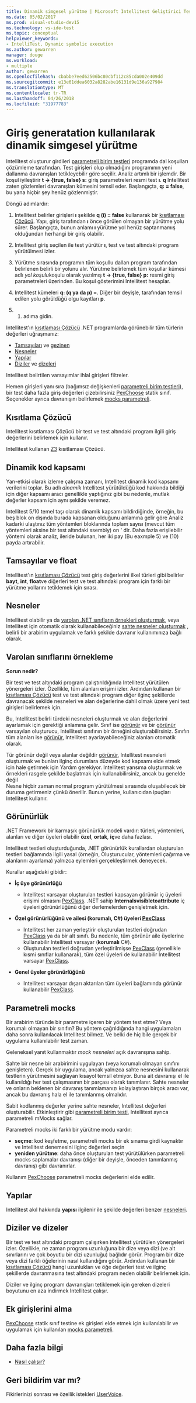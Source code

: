 ```yaml
---
title: Dinamik simgesel yürütme | Microsoft Intellitest Geliştirici Test aracı
ms.date: 05/02/2017
ms.prod: visual-studio-dev15
ms.technology: vs-ide-test
ms.topic: conceptual
helpviewer_keywords:
- IntelliTest, Dynamic symbolic execution
ms.author: gewarren
manager: douge
ms.workload:
- multiple
author: gewarren
ms.openlocfilehash: cbabbe7eed62506bc80cbf112c85cda002e409dd
ms.sourcegitcommit: e13e61ddea6032a8282abe16131d9e136a927984
ms.translationtype: MT
ms.contentlocale: tr-TR
ms.lasthandoff: 04/26/2018
ms.locfileid: "31977783"
---
```

# <a name="input-generatation-using-dynamic-symbolic-execution"></a>Giriş generatation kullanılarak dinamik simgesel yürütme

Intellitest oluşturur girdileri [parametreli birim testleri](test-generation.md#parameterized-unit-testing) programda dal koşulları çözümleme tarafından. Test girişleri olup olmadığını programının yeni dallanma davranışları tetikleyebilir göre seçilir. Analiz artımlı bir işlemdir. Bir koşul iyileştirir **t -> {true, false} s:** giriş parametreleri resmi test **ı**. **q** Intellitest zaten gözlemleri davranışları kümesini temsil eder. Başlangıçta, **q: = false**, bu yana hiçbir şey henüz gözlenmiştir.

Döngü adımlardır:

1. Intellitest belirler girişleri **ı** şekilde **q (i) = false** kullanarak bir [kısıtlaması Çözücü](#constraint-solver). 
   Yapı, giriş tarafından **ı** önce görülen olmayan bir yürütme yolu sürer. Başlangıçta, bunun anlamı **ı** yürütme yol henüz saptanmamış olduğundan herhangi bir giriş olabilir.

1. Intellitest giriş seçilen ile test yürütür **ı**, test ve test altındaki program yürütülmesi izler.

1. Yürütme sırasında programın tüm koşullu dalları program tarafından belirlenen belirli bir yolunu alır. Yürütme belirlemek tüm koşullar kümesi adlı *yol koşulu*koşulu olarak yazılmış **t -> {true, false} p:** resmi giriş parametreleri üzerinden. Bu koşul gösterimini Intellitest hesaplar.

1. Intellitest kümeleri **q: (q ya da p) =**. Diğer bir deyişle, tarafından temsil edilen yolu görüldüğü olgu kayıtları **p**.

1. 1. adıma gidin.

Intellitest'ın [kısıtlaması Çözücü](#constraint-solver) .NET programlarda görünebilir tüm türlerin değerleri uğraşmanız:

* [Tamsayıları](#integers-and-floats) ve [gezinen](#integers-and-floats)
* [Nesneler](#objects)
* [Yapılar](#structs)
* [Diziler](#arrays-and-strings) ve [dizeleri](#arrays-and-strings)

Intellitest belirtilen varsayımlar ihlal girişleri filtreler.

Hemen girişleri yanı sıra (bağımsız değişkenleri [parametreli birim testleri](test-generation.md#parameterized-unit-testing)), bir test daha fazla giriş değerleri çizebilirsiniz [PexChoose](static-helper-classes.md#pexchoose) statik sınıf. Seçenekler ayrıca davranışını belirlemek [mocks parametreli](#parameterized-mocks).

<a name="constraint-solver"></a>
## <a name="constraint-solver"></a>Kısıtlama Çözücü

Intellitest kısıtlaması Çözücü bir test ve test altındaki program ilgili giriş değerlerini belirlemek için kullanır.

Intellitest kullanan [Z3](https://github.com/Z3Prover/z3/wiki) kısıtlaması Çözücü.

<a name="dynamic-code-coverage"></a>
## <a name="dynamic-code-coverage"></a>Dinamik kod kapsamı

Yan-etkisi olarak izleme çalışma zamanı, Intellitest dinamik kod kapsamı verilerini toplar. Bu adlı *dinamik* Intellitest yürütüldüğü kod hakkında bildiği için diğer kapsamı aracı genellikle yaptığınız gibi bu nedenle, mutlak değerler kapsam için aynı şekilde veremez. 

Intellitest 5/10 temel taşı olarak dinamik kapsamı bildirdiğinde, örneğin, bu beş blok on dışında burada kapsanan olduğunu anlamına gelir göre Analiz kadarki ulaştınız tüm yöntemleri bloklarında toplam sayısı (mevcut tüm yöntemleri aksine bir test altındaki ssembly) on ' dir.
Daha fazla erişilebilir yöntemi olarak analiz, ileride bulunan, her iki pay (Bu eaxmple 5) ve (10) payda artırabilir.

<a name="integers-and-floats"></a>
## <a name="integers-and-floats"></a>Tamsayılar ve float

Intellitest'ın [kısıtlaması Çözücü](#constraint-solver) test giriş değerlerini ilkel türleri gibi belirler **bayt**, **int**, **float**ve diğerleri test ve test altındaki program için farklı bir yürütme yollarını tetiklemek için sırası.

<a name="objects"></a>
## <a name="objects"></a>Nesneler

Intellitest olabilir ya da [varolan .NET sınıfların örnekleri oluşturmak](#existing-classes), veya Intellitest için otomatik olarak kullanabileceğiniz [sahte nesneler oluşturmak](#parameterized-mocks) , belirli bir arabirim uygulamak ve farklı şekilde davranır kullanımınıza bağlı olarak.

<a name="existing-classes"></a>
## <a name="instantiating-existing-classes"></a>Varolan sınıflarını örnekleme

**Sorun nedir?**

Bir test ve test altındaki program çalıştırıldığında Intellitest yürütülen yönergeleri izler. Özellikle, tüm alanları erişimi izler. Ardından kullanan bir [kısıtlaması Çözücü](#constraint-solver) test ve test altındaki program diğer ilginç şekillerde davranacak şekilde nesneleri ve alan değerlerine dahil olmak üzere yeni test girişleri belirlemek için.

Bu, Intellitest belirli türdeki nesneleri oluşturmak ve alan değerlerini ayarlamak için gerektiği anlamına gelir. Sınıf ise [görünür](#visibility) ve bir [görünür](#visibility) varsayılan oluşturucu, Intellitest sınıfının bir örneğini oluşturabilirsiniz.
Sınıfın tüm alanları ise [görünür](#visibility), Intellitest ayarlayabileceğiniz alanları otomatik olarak.

Tür görünür değil veya alanlar değildir [görünür](#visibility), Intellitest nesneleri oluşturmak ve bunları ilginç durumlara düzeyde kod kapsamı elde etmek için hale getirmek için Yardım gerekiyor. Intellitest yansıma oluşturmak ve örnekleri rasgele şekilde başlatmak için kullanabilirsiniz, ancak bu genelde değil  
Nesne hiçbir zaman normal program yürütülmesi sırasında oluşabilecek bir duruma getirmeniz çünkü önerilir. Bunun yerine, kullanıcıdan ipuçları Intellitest kullanır.

<a name="visibility"></a>
## <a name="visibility"></a>Görünürlük

.NET Framework bir karmaşık görünürlük modeli vardır: türleri, yöntemleri, alanları ve diğer üyeleri olabilir **özel**, **ortak**, **iç**ve daha fazlası.

Intellitest testleri oluşturduğunda, .NET görünürlük kurallardan oluşturulan testleri bağlamında ilgili yasal (örneğin, Oluşturucular, yöntemleri çağırma ve alanlarını ayarlama) yalnızca eylemleri gerçekleştirmek deneyecek.

Kurallar aşağıdaki gibidir:

* **İç üye görünürlüğü**
  * Intellitest varsayar oluşturulan testleri kapsayan görünür iç üyeleri erişimi olmasını [PexClass](attribute-glossary.md#pexclass).
  .NET sahip **Internalsvisibletoattribute** iç üyeleri görünürlüğünü diğer derlemelerden genişletmek için.<p />

* **Özel görünürlüğünü ve ailesi (korumalı, C#) üyeleri [PexClass](attribute-glossary.md#pexclass)**
  * Intellitest her zaman yerleştirir oluşturulan testleri doğrudan [PexClass](attribute-glossary.md#pexclass) ya da bir alt sınıfı. Bu nedenle, tüm görünür aile üyelerine kullanabilir Intellitest varsayar (**korumalı** C#).
  * Oluşturulan testleri doğrudan yerleştirilmişse [PexClass](attribute-glossary.md#pexclass) (genellikle kısmi sınıflar kullanarak), tüm özel üyeleri de kullanabilir Intellitest varsayar [PexClass](attribute-glossary.md#pexclass).<p />

* **Genel üyeler görünürlüğünü**
  * Intellitest varsayar dışarı aktarılan tüm üyeleri bağlamında görünür kullanabilir [PexClass](attribute-glossary.md#pexclass).

<a name="parameterized-mocks"></a>
## <a name="parameterized-mocks"></a>Parametreli mocks

Bir arabirim türünde bir parametre içeren bir yöntem test etme? Veya korumalı olmayan bir sınıfın? Bu yöntem çağrıldığında hangi uygulamaları daha sonra kullanılacak Intellitest bilmez. Ve belki de hiç bile gerçek bir uygulama kullanılabilir test zaman.

Geleneksel yanıt kullanmaktır *mock nesneleri* açık davranışına sahip. 

Sahte bir nesne bir arabirimini uygulayan (veya korumalı olmayan sınıfını genişleten). Gerçek bir uygulama, ancak yalnızca sahte nesnesini kullanarak testlerin yürütmesini sağlayan kısayol temsil etmiyor. Buna ait davranışı el ile kullanıldığı her test çalışmasının bir parçası olarak tanımlanır. Sahte nesneler ve onların beklenen bir davranış tanımlamanızı kolaylaştıran birçok aracı var, ancak bu davranış hala el ile tanımlanmış olmalıdır.

Sabit kodlanmış değerler yerine sahte nesneler, Intellitest değerleri oluşturabilir. Etkinleştirir gibi [parametreli birim testi](test-generation.md#parameterized-unit-testing), Intellitest ayrıca parametreli mMocks sağlar.

Parametreli mocks iki farklı bir yürütme modu vardır:

* **seçme**: kod keşfetme, parametreli mocks bir ek sınama girdi kaynaktır ve Intellitest denemesini ilginç değerleri seçin
* **yeniden yürütme**: daha önce oluşturulan test yürütülürken parametreli mocks saplamalar davranışı (diğer bir deyişle, önceden tanımlanmış davranış) gibi davranırlar.

Kullanım [PexChoose](static-helper-classes.md#pexchoose) parametreli mocks değerlerini elde edilir.

<a name="structs"></a>
## <a name="structs"></a>Yapılar

Intellitest akıl hakkında **yapısı** ilgilenir ile şekilde değerleri benzer [nesneleri](#objects).

<a name="arrays-and-strings"></a>
## <a name="arrays-and-strings"></a>Diziler ve dizeler

Bir test ve test altındaki program çalışırken Intellitest yürütülen yönergeleri izler. Özellikle, ne zaman program uzunluğuna bir dize veya dizi (ve alt sınırlarını ve çok boyutlu bir dizi uzunluğu) bağlıdır görür. Program bir dize veya dizi farklı öğelerinin nasıl kullandığını görür. Ardından kullanan bir [kısıtlaması Çözücü](#constraint-solver) hangi uzunlukları ve öğe değerleri test ve ilginç şekillerde davranmasına test altındaki program neden olabilir belirlemek için.

Diziler ve ilginç program davranışları tetiklemek için gereken dizeleri boyutunu en aza indirmek Intellitest çalışır.

<a name="additional-inputs"></a>
## <a name="obtaining-additional-inputs"></a>Ek girişlerini alma

[PexChoose](static-helper-classes.md#pexchoose) statik sınıf testine ek girişleri elde etmek için kullanılabilir ve uygulamak için kullanılan [mocks parametreli](#parameterized-mocks).

<a name="further-reading"></a>
## <a name="further-reading"></a>Daha fazla bilgi

* [Nasıl çalışır?](https://blogs.msdn.microsoft.com/visualstudioalm/2014/12/11/smart-unit-tests-a-mental-model/)

## <a name="got-feedback"></a>Geri bildirim var mı?

Fikirlerinizi sonrası ve özellik istekleri [UserVoice](https://visualstudio.uservoice.com/forums/121579-visual-studio-2015/category/157869-test-tools?query=IntelliTest).
